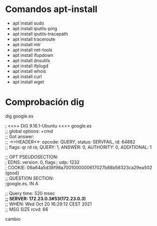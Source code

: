 
# Comandos apt-install

- apt install sudo
- apt install iputils-ping
- apt install iputils-tracepath
- apt install traceroute
- apt install mtr
- apt install net-tools
- apt install ifupdown
- apt install dnsutils
- apt install ifplugd
- apt install whois
- apt install curl
- apt install wget

# Comprobación dig

 dig google.es

; <<>> DiG 9.16.1-Ubuntu <<>> google.es  
;; global options: +cmd  
;; Got answer:  
;; ->>HEADER<<- opcode: QUERY, status: SERVFAIL, id: 64882  
;; flags: qr rd ra; QUERY: 1, ANSWER: 0, AUTHORITY: 0, ADDITIONAL: 1

;; OPT PSEUDOSECTION:  
; EDNS: version: 0, flags:; udp: 1232  
; COOKIE: 06a64a5d38f98a7001000000617027b88b58323ca29ea502 (good)  
;; QUESTION SECTION:  
;google.es.                     IN      A

;; Query time: 520 msec  
**;; SERVER: 172.23.0.3#53(172.23.0.3)**   
;; WHEN: Wed Oct 20 16:29:12 CEST 2021  
;; MSG SIZE  rcvd: 66  

cambio